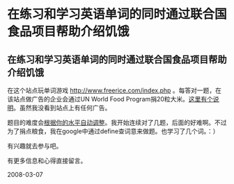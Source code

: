 # 在练习和学习英语单词的同时通过联合国食品项目帮助介绍饥饿

## 在练习和学习英语单词的同时通过联合国食品项目帮助介绍饥饿

在这个站点玩单词游戏 http://www.freerice.com/index.php 。每答对一题，在该站点做广告的企业会通过UN World Food Program捐20粒大米。[这里有个说明](http://www.freerice.com/about.html)。虽然我没看到站点上有任何广告。

题目的难度会[根据你的水平自动调整](http://www.freerice.com/faq.html)。我开始连续对了几题，后面的好难啊。不过为了捐点粮食，我在google中通过define查词意来做题。也学习了几个词。：）

有兴趣就去参与吧。

有更多信息和心得直接留言。



2008-03-07
